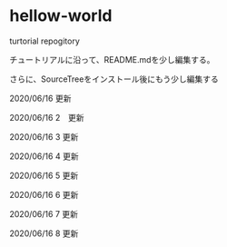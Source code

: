 # hellow-world
turtorial repogitory

チュートリアルに沿って、README.mdを少し編集する。

さらに、SourceTreeをインストール後にもう少し編集する

2020/06/16 更新

2020/06/16 2　更新

2020/06/16 3 更新

2020/06/16 4 更新

2020/06/16 5 更新

2020/06/16 6 更新

2020/06/16 7 更新

2020/06/16 8 更新

